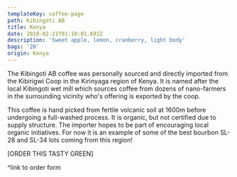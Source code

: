 ```yaml
---
templateKey: coffee-page
path: Kibingoti AB
title: Kenya
date: 2018-02-21T01:10:01.691Z
description: 'Sweet apple, lemon, cranberry, light body'
bags: '20'
origin: Kenya
---
```

The Kibingoti AB coffee was personally sourced and directly imported from the Kibirigwi Coop in the Kirinyaga region of Kenya. It is named after the local Kibingoti wet mill which sources coffee from dozens of nano-farmers in the surrounding vicinity who's offering is exported by the coop.

This coffee is hand picked from fertile volcanic soil at 1600m before undergoing a full-washed process. It is organic, but not certified due to supply structure. The importer hopes to be part of encouraging local organic initiatives. For now it is an example of some of the best bourbon SL-28 and SL-34 lots coming from this region!

\[ORDER THIS TASTY GREEN]

^link to order form
